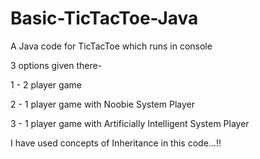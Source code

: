 # Basic-TicTacToe-Java
A Java code for TicTacToe which runs in console

3 options given there-

1 - 2 player game

2 - 1 player game with Noobie System Player

3 - 1 player game with Artificially Intelligent System Player

I have used concepts of Inheritance in this code...!!
